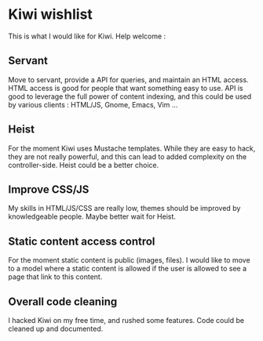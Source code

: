 # Kiwi wishlist

This is what I would like for Kiwi. Help welcome :

## Servant

Move to servant, provide a API for queries, and maintain an HTML
access. HTML access is good for people that want something easy to
use. API is good to leverage the full power of content indexing, and
this could be used by various clients : HTML/JS, Gnome, Emacs, Vim ...

## Heist

For the moment Kiwi uses Mustache templates. While they are easy to
hack, they are not really powerful, and this can lead to added
complexity on the controller-side. Heist could be a better choice.

## Improve CSS/JS

My skills in HTML/JS/CSS are really low, themes should be improved by
knowledgeable people. Maybe better wait for Heist.

## Static content access control

For the moment static content is public (images, files). I would like
to move to a model where a static content is allowed if the user is
allowed to see a page that link to this content.

## Overall code cleaning

I hacked Kiwi on my free time, and rushed some features. Code could be
cleaned up and documented.

